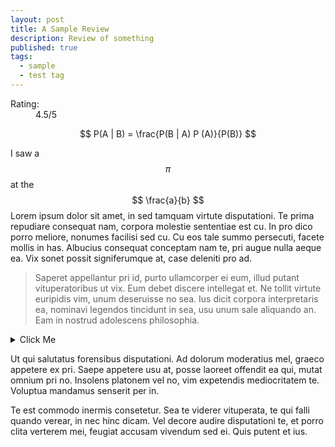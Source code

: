 ```yaml
---
layout: post
title: A Sample Review
description: Review of something
published: true
tags:
  - sample
  - test tag
---
```

<dl>
  <dt>Rating:</dt>
  <dd>4.5/5</dd>
</dl>

$$ P(A | B) = \frac{P(B | A) P (A)}{P(B)} $$

I saw a $$ \pi $$ at the $$ \frac{a}{b} $$ Lorem ipsum dolor sit amet, in sed tamquam virtute disputationi. Te prima repudiare consequat nam, corpora molestie sententiae est cu. In pro dico porro meliore, nonumes facilisi sed cu. Cu eos tale summo persecuti, facete mollis in has. Albucius consequat conceptam nam te, pri augue nulla aeque ea. Vix sonet possit signiferumque at, case deleniti pro ad.

> Saperet appellantur pri id, purto ullamcorper ei eum, illud putant vituperatoribus ut vix. Eum debet discere intellegat et. Ne tollit virtute euripidis vim, unum deseruisse no sea. Ius dicit corpora interpretaris ea, nominavi legendos tincidunt in sea, usu unum sale aliquando an. Eam in nostrud adolescens philosophia.

<details><summary markdown="span">Click Me</summary>
**Quidam doctus salutatus ut eam, rebum utroque postulant ad sea, nulla munere persequeris no est. His indoctum reprehendunt id, cu consul definitionem cum. Ea meis nulla explicari usu, an vim ipsum tibique. Inani novum quaeque pro cu. Ad vis illum pertinacia, mei movet tractatos at, et solum appareat recteque usu. Feugiat patrioque nam cu, erat rationibus ut eam, erat natum option ius ut.**
</details>

Ut qui salutatus forensibus disputationi. Ad dolorum moderatius mel, graeco appetere ex pri. Saepe appetere usu at, posse laoreet offendit ea qui, mutat omnium pri no. Insolens platonem vel no, vim expetendis mediocritatem te. Voluptua mandamus senserit per in.

Te est commodo inermis consetetur. Sea te viderer vituperata, te qui falli quando verear, in nec hinc dicam. Vel decore audire disputationi te, et porro clita verterem mei, feugiat accusam vivendum sed ei. Quis putent et ius.

<style>

div.example {
  font-family: "Helvetica Neue", Helvetica, Arial, sans-serif;
}

.box {
  font: 10px sans-serif;
}

.box line,
.box rect,
.box circle {
  fill: #fff;
  stroke: #000;
  stroke-width: 1.5px;
}

.box .center {
  stroke-dasharray: 3,3;
}

.box .outlier {
  fill: none;
  stroke: #ccc;
}

</style>
<script src="https://d3js.org/d3.v3.min.js"></script>
<script src="https://bl.ocks.org/mbostock/raw/4061502/0a200ddf998aa75dfdb1ff32e16b680a15e5cb01/box.js"></script>
<script>

var margin = {top: 10, right: 50, bottom: 20, left: 50},
    width = 120 - margin.left - margin.right,
    height = 500 - margin.top - margin.bottom;

var min = Infinity,
    max = -Infinity;

var chart = d3.box()
    .whiskers(iqr(1.5))
    .width(width)
    .height(height);

d3.csv("/assets/csv/morley.csv", function(error, csv) {
  var data = [];

  csv.forEach(function(x) {
    var e = Math.floor(x.Expt - 1),
        r = Math.floor(x.Run - 1),
        s = Math.floor(x.Speed),
        d = data[e];
    if (!d) d = data[e] = [s];
    else d.push(s);
    if (s > max) max = s;
    if (s < min) min = s;
  });

  chart.domain([min, max]);

  var svg = d3.select("div#example").selectAll("svg")
      .data(data)
    .enter().append("svg")
      .attr("class", "box")
      .attr("width", width + margin.left + margin.right)
      .attr("height", height + margin.bottom + margin.top)
    .append("g")
      .attr("transform", "translate(" + margin.left + "," + margin.top + ")")
      .call(chart);

  setInterval(function() {
    svg.datum(randomize).call(chart.duration(1000));
  }, 2000);
});

function randomize(d) {
  if (!d.randomizer) d.randomizer = randomizer(d);
  return d.map(d.randomizer);
}

function randomizer(d) {
  var k = d3.max(d) * .02;
  return function(d) {
    return Math.max(min, Math.min(max, d + k * (Math.random() - .5)));
  };
}

// Returns a function to compute the interquartile range.
function iqr(k) {
  return function(d, i) {
    var q1 = d.quartiles[0],
        q3 = d.quartiles[2],
        iqr = (q3 - q1) * k,
        i = -1,
        j = d.length;
    while (d[++i] < q1 - iqr);
    while (d[--j] > q3 + iqr);
    return [i, j];
  };
}

</script>

<div id="example"></div>
